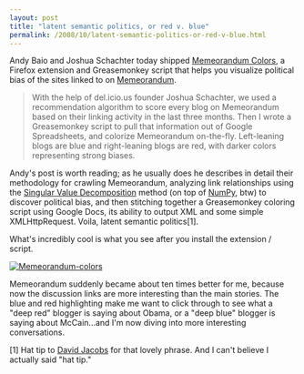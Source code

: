 ```yaml
---
layout: post
title: "latent semantic politics, or red v. blue"
permalink: /2008/10/latent-semantic-politics-or-red-v-blue.html
---
```


<p>Andy Baio and Joshua Schachter today shipped <a href="http://waxy.org/2008/10/memeorandum_colors/">Memeorandum Colors</a>, a Firefox extension and Greasemonkey script that helps you visualize political bias of the sites linked to on <a href="http://www.memeorandum.com/">Memeorandum</a>.</p>

<blockquote>
  <p>With the help of del.icio.us founder Joshua Schachter, we used a recommendation algorithm to score every blog on Memeorandum based on their linking activity in the last three months. Then I wrote a Greasemonkey script to pull that information out of Google Spreadsheets, and colorize Memeorandum on-the-fly. Left-leaning blogs are blue and right-leaning blogs are red, with darker colors representing strong biases.</p>
</blockquote>

<p>Andy's post is worth reading; as he usually does he describes in detail their methodology for crawling Memeorandum, analyzing link relationships using the <a href="http://en.wikipedia.org/wiki/Singular_value_decomposition">Singular Value Decomposition</a> method (on top of <a href="http://numpy.scipy.org/">NumPy</a>, btw) to discover political bias, and then stitching together a Greasemonkey coloring script using Google Docs, its ability to output XML and some simple XMLHttpRequest.  Voila, latent semantic politics[1].</p>

<p>What's incredibly cool is what you see after you install the extension / script.  </p>

<p><a style="display: inline;" href="http://waxy.org/2008/10/memeorandum_colors/"><img class="at-xid-6a00d8341c4f5f53ef01053579d7f2970c" alt="Memeorandum-colors" src="http://sippey.typepad.com/.a/6a00d8341c4f5f53ef01053579d7f2970c-500wi"  /></a></p>

<p>Memeorandum suddenly became about ten times better for me, because now the discussion links are more interesting than the main stories.  The blue and red highlighting make me want to click through to see what a "deep red" blogger is saying about Obama, or a "deep blue" blogger is saying about McCain...and I'm now diving into more interesting conversations.</p>

<p>[1] Hat tip to <a href="http://hello.typepad.com/">David Jacobs</a> for that lovely phrase.  And I can't believe I actually said "hat tip."</p>



